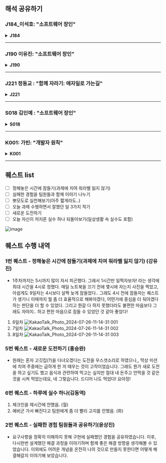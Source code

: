 ## 해석 공유하기

### J184\_이석호: "소프트웨어 장인"

<details>
<summary> <strong> J184 </strong></summary>

더 나은 소프트웨어 개발을 위해서는 장인정신이 필요하다.
이러한 소프트웨어 장신 정신을 기르기 위한 개발자의 태도에는 여러가지 것들이 있다.
먼저 개발자의 교육은 기업의 의무가 아님을 기억하고 스스로 자신의 계발할 수 있는 사람이 되어야 한다.
책에서 소개한 자기계발의 종류로는 다음과 같은 것들이 있다.

- 자신이 학습한 내용을 블로그 등에 기록하기
- 유명한 개발자의 SNS를 팔로우하고 확인하기
- 기한이나 다른 것들에 구애받지않는 정말 자기가 하고 싶은 펫프로젝트
- 동시에 사회성을 잃지 않기, 다른 개발자들과 어울리기
- 워라밸을 지키며 생활하기
- 정해진 짧은 시간에 확실히 집중하는 뽀모도로

#### J190\_이유진 님

부트캠프와 나의 성장에 도움 될 수 있는 부분
그래서 소프트웨어 장인 파트
기업에서 시키는 것만 하면 안된다 → 부스트캠프의 경우 알아서 미션수행 →자신이 스스로 무엇을 해야할지 알아야됨
무엇을 하든지 페이스 유지 → 부스트캠프에서 날 샌 경험 → 쓸데 없는 시간을 보내고 있지 않은지 점검해보기

#### J221\_정동교 님

소프트웨어 개발자 → 협상 설득, 독창적인 개발(설계부터 개발까지)
컴퓨터 프로그래머 → 코더(누군가 시켜서 코드만 짜는 사람)
AI가 대체하기 쉬운건 컴퓨터 프로그래머 → 개발자가 되도록 노력하자

#### K001\_가빈 님

오류를 해결하고 나면 그 때가 기억이 잘남
~소리 안들려서 놓침ㅠㅠ

#### S018\_김인예 님

기업들이 애자일 프로세스를 채택하지만 무조건 좋은 프로그램이 나오지는 않는다.
너무 하나에만 매몰되지 않도록 다양한 방식을 적재적소에 사용
부스트캠프에서도 하나에 매몰되다 보면 잘못된 결과가 나올 수도

</details>

---

### J190 이유진: "소프트웨어 장인"

<details> 
<summary> <strong> J190 </strong> </summary>

인상 깊었던 구절을 바탕으로 서로의 경험을 공유하는 시간을 가졌다.

> **공장 노동자들은 회사가 시키는 대로만 일을 한다.
> 장인이 되고 싶다면 스스로를 발전시키는데 돈과 시간을 들여야 한다.
> 자신이 주체로서 언제, 무엇을 배울지 결정해야 한다. (소프트웨어 장인 4장 속 내용)**

→ 자신이 주체로서 언제, 무엇을 배울지 결정해야 하는 게 챌린지에서 미션을 수행하는 것과 닮아 있다고 생각했다. 장인으로 거듭나기 위해 부스트캠프에서 우리가 스스로 성장할 수 있는 습관을 갖춰야함을 느꼈다. 팀원분들과 이야기를 나눠보니 다른 책에서도 비슷한 이야기를 하고 있어 공감이 되었다고 하셨다.

> **무엇을 하든지 페이스를 유지하는 것이 중요하다. (소프트웨어 장인 4장 속 내용)**

→ 미션 수행하면서 생활의 균형을 맞추기가 어렵다. 팀원분들 모두 공감하는 부분이 많았다. 1주차에는 균형을 맞출 수 있을지 대부분 걱정했던 것 같다. 페이스를 맞추기 위해서는 쓸데 없이 보내고 있는 시간이 있는지 점검하는 것이 좋다고 책에서 이야기한다.

소프트장인이 갖춰야할 태도와 부스트캠프에서 중요하게 생각하는 가치가 맞물리는 부분이 많아 신기했다.

</details>

---

### J221 정동교 : "함께 자라기: 애자일로 가는길"

<details> 
<summary> <strong> J221</strong></summary>
#### 인상 깊었던 것
미국 옥스포드에서 발행한 `고용의 미래` 라는 논문애서 어떤 직업이 AI에 대체될 수 있나?를 조사한 것이 있다.

인상 깊었던 것은 개발 관련 직군을 두 가지로 나눈 것인데, 소프트웨어 개발자는 대체될 확률이 4.2프로
컴퓨터 프로그래머는 대체될 확률이 45프로로 차이가 난다는 것이다.

두 직업의 차이가 뭘까를 생각해보면 컴퓨터 프로그래머는 협상 설득 상호작용과 같은 부분이 없이 단순 코드를 작성하는 경우이다. 반면 소프트웨어개발자는 고민과 설계 상호작용이 높고 독창성이 요구된다.

이것을 경계해서 어떤 개발자로 성장할지 고민해볼 수 있었다.

그래서 연차가 쌓이거나 개발 경력이 쌓일 때 내가 독창적으로 일을 해내고 있는지를 체크해야한다. 특히 경력이 쌓일 수록 맡은 일만 쉽게 처리하게되면서 독창성이 줄어드는 것을 경계하면서 성장해나가야한다.

그리고 애자일스럽게 일을해야한다. 빠른 피드백과 해당 단계에서 타당하게 일을 해야 빠르게 성장하는 소프트웨어 개발자가 될 수 있다.

</details>

---

### S018 김인예 : "소프트웨어 장인"

<details> 
<summary> <strong> S018 </strong> </summary>
인상 깊었던 구절: 보통 애자일 전환은 절차에만 집중하고 사람들에 대한 기술적인 훈련에는 관심을 크게 두지 않는다. (생략) 기존의 똑같은 개발자, 똑같은 습관을 가진 사람들이 갑자기 멋진 소프트웨어를 만들기 시작할 것이라 믿는다. (생략) 불행하게도 결코 그렇지 않다. (생략) 애자일의 모든 절차에는 기술적 탁월함이 전제 되어있다.

이유: 절차와 개발자의 능력 결국 하나만 바뀌어서는 개선되지 않는다는 것이 인상 깊었다. 부스트 캠프에서 미션을 하다 보면 설계, 학습, 구현 등 많은 과정을 진행하게 되는데 어느 하나에 매몰되면 안 될 것 같다는 생각했다.

동료들과 나눈 의견: 미션을 진행하면서 매몰했던 경험에 관해서 이야기를 주고받았다.

</details>

---

### K001: 가빈: "개발자 원칙"

<details>
<summary><strong> K001 </strong> </summary>

#### 노동자

> 개발자는 공장에 자기만의 생산설비를 들고 들어가서 일하는 노동자

#### 오류를 만날 때가 가장 성장하기 좋을 때다

- 프로젝를 하면서 쉽게 해결된 문제나 코드들은 별로 기억에 남지 않지만, 오류를 만나서 많이 부딪혀보고 직접 해결한 문제들은 오래 기억에 남는다
- 인예님이 직접 스택 오버 플로우 오류를 확인한 이야기를 들으면서 직접 과거에 오류를 해결하기 위해 소스코드를 모두까서 확인했던 기억이 있다.
- 소스 코드를 직접 확인하기 → HashMap을 뜯어서 확인하거나, 테스트를 하면서 확인하기

#### 매몰되지 않기

- 실제로 첫 날 과제를 구현 할 때, 예시에 나온 특정 예시들로만 확인해봤다.
  - "AM"과 "PM"이 들어오는지, 그리고 인원수와 시간만 확인했다.
  - 다음날 피어 세션 때, 데이터가 입력되지 않았을 경우와 시간과 인원이 들어올 자리에 숫자가 아닌 값이 들어올 경우 오류가 발생하는 것을 생각하지 못했다.

</details>

---

## 퀘스트 list

- [ ] 정해놓은 시간에 잠들기(과제에 치여 워라밸 잃지 않기)
- [ ] 실패한 경험을 팀원들과 함께 이야기 나누기
- [ ] 뽀모도로 실천해보기(아주 짧게라도..)
- [ ] 오늘 과제 수행하면서 잘했던 일 3가지 적기
- [ ] 새로운 도전하기
- [ ] 오늘 자신이 저지른 실수 하나 되돌아보기(일상생활 속 실수도 포함)

![image](https://github.com/user-attachments/assets/0288f26a-3303-42f9-972e-1eabd1fd9760)

## 퀘스트 수행 내역

### 1번 퀘스트 - 정해놓은 시간에 잠들기(과제에 치여 워라벨 잃지 않기) (강유진)

- 1주차까지는 5시까지 많이 자서 피곤했다. 그래서 1시간만 일찍자보자! 라는 생각에 최대 시간을 4시로 정했다. 매일 노트북을 끄기 전에 몇시에 자는지 사진을 찍었고, 아쉽게도 9일차는 4시보다 살짝 늦게 잠들었다.. 그래도 4시 전에 잠들자는 퀘스트가 생기니 이때까지 뭘 좀 더 효율적으로 해봐야겠다, 어떤거에 중심을 더 둬야겠다 하는 판단을 더 할 수 있었다. 그리고 뭔갈 다 하지 못했더라도 불편한 마음보다 그래도 자야지.. 하고 편한 마음으로 잠들 수 있었던 것 같아 좋았다!
1. 6일차
![KakaoTalk_Photo_2024-07-26-11-14-31 001](https://gist.github.com/user-attachments/assets/1d423d5f-7c09-4d8c-b12f-89512310a0f4)
2. 7일차
![KakaoTalk_Photo_2024-07-26-11-14-31 002](https://gist.github.com/user-attachments/assets/069b2a97-abb5-4827-aaba-72073f6014ed)
3. 8일차
![KakaoTalk_Photo_2024-07-26-11-14-31 003](https://gist.github.com/user-attachments/assets/99da8efb-c2ac-4172-b787-ab7fe628fe1e)

### 5번 퀘스트 - 새로운 도전하기 (홍승완)
- 원래는 혼자 고깃집(?)을 다녀오겠다는 도전을 우스갯소리로 하였으나,, 막상 미션에 치여 주중에는 급하게 한 끼 때우는 것이 고작이었습니다. 그래도 뭔가 새로 도전을 하고 싶기도 했고 음식과 관련하여 먹고는 싶지만 절대 내 돈주고 안먹을 것 같은 것을 시켜 먹었는데요, 네 그렇습니다. 드디어 나도 먹었다! 요아정!

### 6번 퀘스트 - 하루에 실수 하나(김동역)

1. 체크인을 제시간에 안했음. (월)
2. 예비군 가서 빠진다고 팀원에게 좀 더 빨리 고지를 안했음. (화)

### 2번 퀘스트 - 실패한 경험 팀원들과 공유하기(윤상진)

- 요구사항을 정확히 이해하지 못해 구현에 실패했던 경험을 공유하였습니다. 이후, 다시한번 설계했던 해결 과정을 이야기하며 함께 좋은 해결 방향을 생각해볼 수 있었습니다. 이외에도 어려운 개념을 온전히 나의 것으로 만들지 못한다면 어떻게 해결해갈지 이야기해 보았습니다.
